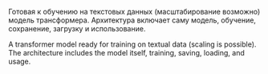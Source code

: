 Готовая к обучению на текстовых данных (масштабирование возможно) модель трансформера. Архитектура включает саму модель, обучение, сохранение, загрузку и использование.

A transformer model ready for training on textual data (scaling is possible). The architecture includes the model itself, training, saving, loading, and usage.
